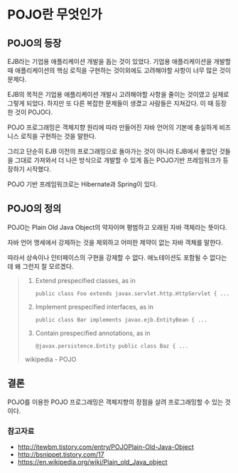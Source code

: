 # POJO란 무엇인가

## POJO의 등장

EJB라는 기업용 애플리케이션 개발을 돕는 것이 있었다.
기업용 애플리케이션을 개발할 때 애플리케이션의 핵심 로직을 구현하는 것이외에도 고려해야할 사항이 너무 많은 것이 문제다.

EJB의 목적은 기업용 애플리케이션 개발시 고려해야할 사항을 줄이는 것이였고 실제로 그렇게 되었다. 하지만 또 다른 복잡한 문제들이 생겼고 사람들은 지쳐갔다.
이 때 등장한 것이 POJO다.

POJO 프로그래밍은 객체지향 원리에 따라 만들어진 자바 언어의 기본에 충실하게 비즈니스 로직을 구현하는 것을 말한다.

그리고 단순히 EJB 이전의 프로그래밍으로 돌아가는 것이 아니라 EJB에서 좋았던 것들을 그대로 가져와서 더 나은 방식으로 개발할 수 있게 돕는 POJO기반 프레임워크가 등장하기 시작했다.

POJO 기반 프레임워크로는 Hibernate과 Spring이 있다.

## POJO의 정의

POJO는 Plain Old Java Object의 약자이며 평범하고 오래된 자바 객체라는 뜻이다.

자바 언어 명세에서 강제하는 것을 제외하고 어떠한 제약이 없는 자바 객체를 말한다.

따라서 상속이나 인터페이스의 구현을 강제할 수 없다.
애노테이션도 포함될 수 없다는데 왜 그런지 잘 모르겠다.

> 1. Extend prespecified classes, as in
> 
>       `public class Foo extends javax.servlet.http.HttpServlet { ...`
> 2. Implement prespecified interfaces, as in
> 
>       `public class Bar implements javax.ejb.EntityBean { ...`
> 3. Contain prespecified annotations, as in
>
>       `@javax.persistence.Entity public class Baz { ...`
>
> wikipedia - POJO

## 결론
POJO를 이용한 POJO 프로그래밍은 객체지향의 장점을 살려 프로그래밍할 수 있는 것이다.

### 참고자료

* http://itewbm.tistory.com/entry/POJOPlain-Old-Java-Object
* http://bsnippet.tistory.com/17
* https://en.wikipedia.org/wiki/Plain_old_Java_object